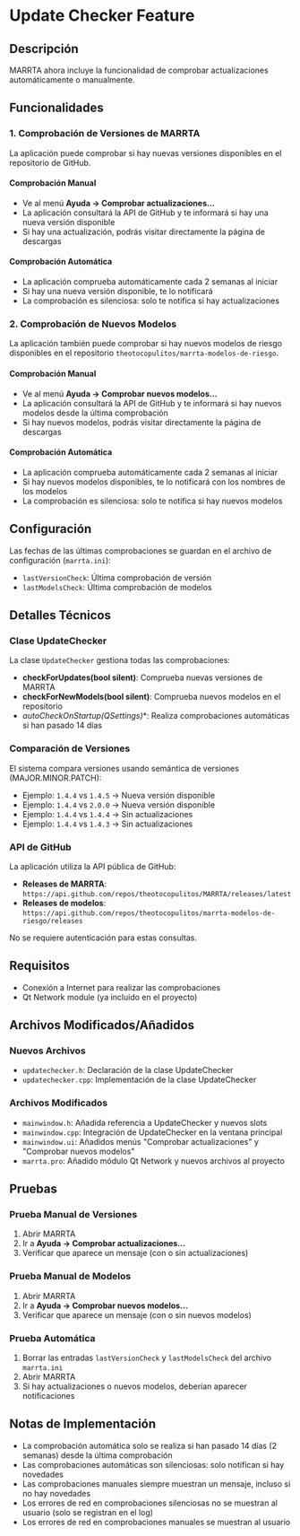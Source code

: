 # Update Checker Feature

## Descripción

MARRTA ahora incluye la funcionalidad de comprobar actualizaciones automáticamente o manualmente.

## Funcionalidades

### 1. Comprobación de Versiones de MARRTA

La aplicación puede comprobar si hay nuevas versiones disponibles en el repositorio de GitHub.

#### Comprobación Manual
- Ve al menú **Ayuda → Comprobar actualizaciones...**
- La aplicación consultará la API de GitHub y te informará si hay una nueva versión disponible
- Si hay una actualización, podrás visitar directamente la página de descargas

#### Comprobación Automática
- La aplicación comprueba automáticamente cada 2 semanas al iniciar
- Si hay una nueva versión disponible, te lo notificará
- La comprobación es silenciosa: solo te notifica si hay actualizaciones

### 2. Comprobación de Nuevos Modelos

La aplicación también puede comprobar si hay nuevos modelos de riesgo disponibles en el repositorio `theotocopulitos/marrta-modelos-de-riesgo`.

#### Comprobación Manual
- Ve al menú **Ayuda → Comprobar nuevos modelos...**
- La aplicación consultará la API de GitHub y te informará si hay nuevos modelos desde la última comprobación
- Si hay nuevos modelos, podrás visitar directamente la página de descargas

#### Comprobación Automática
- La aplicación comprueba automáticamente cada 2 semanas al iniciar
- Si hay nuevos modelos disponibles, te lo notificará con los nombres de los modelos
- La comprobación es silenciosa: solo te notifica si hay nuevos modelos

## Configuración

Las fechas de las últimas comprobaciones se guardan en el archivo de configuración (`marrta.ini`):
- `lastVersionCheck`: Última comprobación de versión
- `lastModelsCheck`: Última comprobación de modelos

## Detalles Técnicos

### Clase UpdateChecker

La clase `UpdateChecker` gestiona todas las comprobaciones:

- **checkForUpdates(bool silent)**: Comprueba nuevas versiones de MARRTA
- **checkForNewModels(bool silent)**: Comprueba nuevos modelos en el repositorio
- **autoCheckOnStartup(QSettings*)**: Realiza comprobaciones automáticas si han pasado 14 días

### Comparación de Versiones

El sistema compara versiones usando semántica de versiones (MAJOR.MINOR.PATCH):
- Ejemplo: `1.4.4` vs `1.4.5` → Nueva versión disponible
- Ejemplo: `1.4.4` vs `2.0.0` → Nueva versión disponible  
- Ejemplo: `1.4.4` vs `1.4.4` → Sin actualizaciones
- Ejemplo: `1.4.4` vs `1.4.3` → Sin actualizaciones

### API de GitHub

La aplicación utiliza la API pública de GitHub:
- **Releases de MARRTA**: `https://api.github.com/repos/theotocopulitos/MARRTA/releases/latest`
- **Releases de modelos**: `https://api.github.com/repos/theotocopulitos/marrta-modelos-de-riesgo/releases`

No se requiere autenticación para estas consultas.

## Requisitos

- Conexión a Internet para realizar las comprobaciones
- Qt Network module (ya incluido en el proyecto)

## Archivos Modificados/Añadidos

### Nuevos Archivos
- `updatechecker.h`: Declaración de la clase UpdateChecker
- `updatechecker.cpp`: Implementación de la clase UpdateChecker

### Archivos Modificados
- `mainwindow.h`: Añadida referencia a UpdateChecker y nuevos slots
- `mainwindow.cpp`: Integración de UpdateChecker en la ventana principal
- `mainwindow.ui`: Añadidos menús "Comprobar actualizaciones" y "Comprobar nuevos modelos"
- `marrta.pro`: Añadido módulo Qt Network y nuevos archivos al proyecto

## Pruebas

### Prueba Manual de Versiones
1. Abrir MARRTA
2. Ir a **Ayuda → Comprobar actualizaciones...**
3. Verificar que aparece un mensaje (con o sin actualizaciones)

### Prueba Manual de Modelos
1. Abrir MARRTA
2. Ir a **Ayuda → Comprobar nuevos modelos...**
3. Verificar que aparece un mensaje (con o sin nuevos modelos)

### Prueba Automática
1. Borrar las entradas `lastVersionCheck` y `lastModelsCheck` del archivo `marrta.ini`
2. Abrir MARRTA
3. Si hay actualizaciones o nuevos modelos, deberían aparecer notificaciones

## Notas de Implementación

- La comprobación automática solo se realiza si han pasado 14 días (2 semanas) desde la última comprobación
- Las comprobaciones automáticas son silenciosas: solo notifican si hay novedades
- Las comprobaciones manuales siempre muestran un mensaje, incluso si no hay novedades
- Los errores de red en comprobaciones silenciosas no se muestran al usuario (solo se registran en el log)
- Los errores de red en comprobaciones manuales se muestran al usuario
